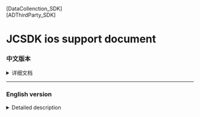 [版本记录]: https://developer.apple.com/documentation/apptrackingtransparency?language=objc  
[iOS14 support]: 
[JCSDK]  
[DataCollenction_SDK]  
[ADThirdParty_SDK]  

# JCSDK ios support document

### 中文版本

<details>
<summary>详细文档</summary>
 
- **SDK简介：**  
 JCSDK是MS公司提供的一套广告类型的SDK，内部集成了各大广告商的广告SDK和相关数据统计SDK，便于平台之间对应用内广告的联合运营和数据分析。  
   1. 支持广告类型：  
   开屏广告、banner广告、激励视频广告、插屏广告、native广告  
   2. 版本记录：  
   请参阅 [版本记录]  
 
- **SDK接入配置:**  

   1. SDK库和所需支持库：  
   [JCSDK]  
   [DataCollenction_SDK]  
   [ADThirdParty_SDK]  
   
   2. info.pist 配置：
   ```
   支持http网络配置
   <key>NSAppTransportSecurity</key>
   <dict>
   <key>NSAllowsArbitraryLoads</key>
   <true/>
   </dict>

   Google相关参数配置
   <key>GADApplicationIdentifier</key>
   <string>ca-app-pub-9488501426181082/7319780494</string>
   ```
   3. build setting 配置：  
   bitcode 设置为NO  
   other Linker Flags 设置 -ObjC  
   
   4. iOS14 支持：  
   详情见 [iOS14 support] 说明文档.  
   
   5. 导入系统支持库：  
   Accelerate.framework  
   AdSupport.framework  
   AVFoundation.framework  
   CoreGraphics.framework  
   CoreLocation.framework  
   CoreMedia.framework  
   CoreMotion.framework  
   CoreTelephony.framework  
   iAd.framework  
   MessageUI.framework  
   SafariServices.framework  
   Security.framework  
   SystemConfiguration.framework  
   UIKit.framework  
   VideoToolbox.framework  
   WebKit.framework  
   AppTrackingTransparency.framework  
   libbz2.tbd  
   libc++.tbd  
   libresolv.9.tbd  
   libsqlite3.tbd  
   libxml2.tbd  
   libz.tbd  
   
   6. JCiOSConfig.plist 参数说明：  
   V1.0.0 提供  
   [图片1]    
   V2.0.0 新增  
   | Item      | Value |  
   | --------- | -----:|  
   | KochavaAppID  | kochava初始化所需的appid |   
   | TenJinAppID  | kochava初始化所需的appid |  
   | ShowSplashFirst  | kochava初始化所需的appid |  
   | LogLevel  | 日志等级：字符串1、关闭。2、开JC日志。3、开JC+ad日志。4、开JC+ad+data 日志 |  
   
- SDK相关Api:  

- 常见报错处理:  


</details>
 
 ----
 
 ### English version
 
 <details>
<summary>Detailed description</summary>


</details>

